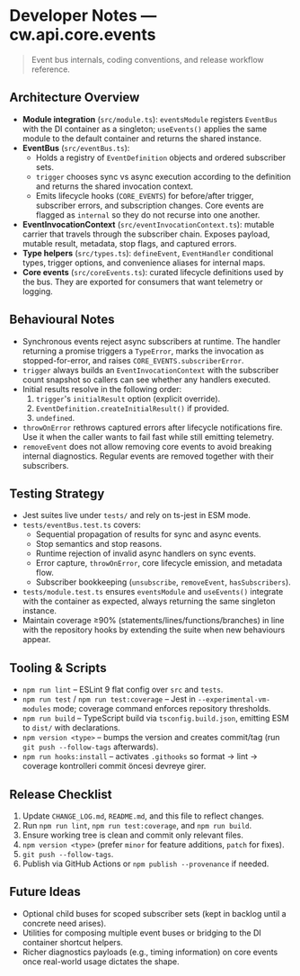 # Developer Notes — cw.api.core.events

> Event bus internals, coding conventions, and release workflow reference.

## Architecture Overview
- **Module integration** (`src/module.ts`): `eventsModule` registers `EventBus`
  with the DI container as a singleton; `useEvents()` applies the same module
  to the default container and returns the shared instance.
- **EventBus** (`src/eventBus.ts`):
  - Holds a registry of `EventDefinition` objects and ordered subscriber sets.
  - `trigger` chooses sync vs async execution according to the definition and
    returns the shared invocation context.
  - Emits lifecycle hooks (`CORE_EVENTS`) for before/after trigger, subscriber
    errors, and subscription changes. Core events are flagged as `internal` so
    they do not recurse into one another.
- **EventInvocationContext** (`src/eventInvocationContext.ts`): mutable carrier
  that travels through the subscriber chain. Exposes payload, mutable result,
  metadata, stop flags, and captured errors.
- **Type helpers** (`src/types.ts`): `defineEvent`, `EventHandler` conditional
  types, trigger options, and convenience aliases for internal maps.
- **Core events** (`src/coreEvents.ts`): curated lifecycle definitions used by
  the bus. They are exported for consumers that want telemetry or logging.

## Behavioural Notes
- Synchronous events reject async subscribers at runtime. The handler returning
  a promise triggers a `TypeError`, marks the invocation as stopped-for-error,
  and raises `CORE_EVENTS.subscriberError`.
- `trigger` always builds an `EventInvocationContext` with the subscriber count
  snapshot so callers can see whether any handlers executed.
- Initial results resolve in the following order:
  1. `trigger`'s `initialResult` option (explicit override).
  2. `EventDefinition.createInitialResult()` if provided.
  3. `undefined`.
- `throwOnError` rethrows captured errors after lifecycle notifications fire.
  Use it when the caller wants to fail fast while still emitting telemetry.
- `removeEvent` does not allow removing core events to avoid breaking internal
  diagnostics. Regular events are removed together with their subscribers.

## Testing Strategy
- Jest suites live under `tests/` and rely on ts-jest in ESM mode.
- `tests/eventBus.test.ts` covers:
  - Sequential propagation of results for sync and async events.
  - Stop semantics and stop reasons.
  - Runtime rejection of invalid async handlers on sync events.
  - Error capture, `throwOnError`, core lifecycle emission, and metadata flow.
  - Subscriber bookkeeping (`unsubscribe`, `removeEvent`, `hasSubscribers`).
- `tests/module.test.ts` ensures `eventsModule` and `useEvents()` integrate
  with the container as expected, always returning the same singleton instance.
- Maintain coverage ≥90% (statements/lines/functions/branches) in line with the
  repository hooks by extending the suite when new behaviours appear.

## Tooling & Scripts
- `npm run lint` – ESLint 9 flat config over `src` and `tests`.
- `npm run test` / `npm run test:coverage` – Jest in `--experimental-vm-modules`
  mode; coverage command enforces repository thresholds.
- `npm run build` – TypeScript build via `tsconfig.build.json`, emitting ESM to
  `dist/` with declarations.
- `npm version <type>` – bumps the version and creates commit/tag (run `git push --follow-tags` afterwards).
- `npm run hooks:install` – activates `.githooks` so format → lint → coverage kontrolleri commit öncesi devreye girer.

## Release Checklist
1. Update `CHANGE_LOG.md`, `README.md`, and this file to reflect changes.
2. Run `npm run lint`, `npm run test:coverage`, and `npm run build`.
3. Ensure working tree is clean and commit only relevant files.
4. `npm version <type>` (prefer `minor` for feature additions, `patch` for fixes).
5. `git push --follow-tags`.
6. Publish via GitHub Actions or `npm publish --provenance` if needed.

## Future Ideas
- Optional child buses for scoped subscriber sets (kept in backlog until a
  concrete need arises).
- Utilities for composing multiple event buses or bridging to the DI container
  shortcut helpers.
- Richer diagnostics payloads (e.g., timing information) on core events once
  real-world usage dictates the shape.

